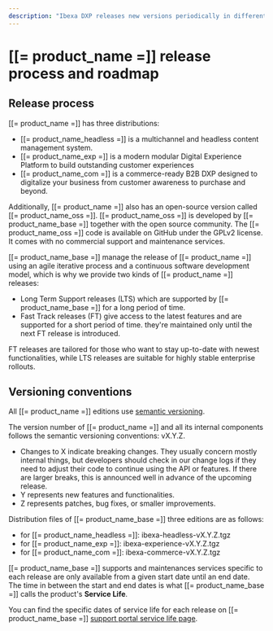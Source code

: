 ```yaml
---
description: "Ibexa DXP releases new versions periodically in different flavors: Ibexa Headless, Ibexa Experience and Ibexa Commerce, plus open-source Ibexa OSS."
---
```


# [[= product_name =]] release process and roadmap

## Release process

[[= product_name =]] has three distributions:

- [[= product_name_headless =]] is a multichannel and headless content management system.
- [[= product_name_exp =]] is a modern modular Digital Experience Platform to build outstanding customer experiences
- [[= product_name_com =]] is a commerce-ready B2B DXP designed to digitalize your business from customer awareness to purchase and beyond.

Additionally, [[= product_name =]] also has an open-source version called [[= product_name_oss =]].
[[= product_name_oss =]] is developed by [[= product_name_base =]] together with the open source community.
The [[= product_name_oss =]] code is available on GitHub under the GPLv2 license.
It comes with no commercial support and maintenance services.

[[= product_name_base =]] manage the release of [[= product_name =]] using an agile iterative process and a continuous software development model, which is why we provide two kinds of [[= product_name =]] releases:

- Long Term Support releases (LTS) which are supported by [[= product_name_base =]] for a long period of time.
- Fast Track releases (FT) give access to the latest features and are supported for a short period of time. they're maintained only until the next FT release is introduced.

FT releases are tailored for those who want to stay up-to-date with newest functionalities, while LTS releases are suitable for highly stable enterprise rollouts.

## Versioning conventions

All [[= product_name =]] editions use [semantic versioning](https://semver.org/).

The version number of [[= product_name =]] and all its internal components follows the semantic versioning conventions: vX.Y.Z.

- Changes to X indicate breaking changes. They usually concern mostly internal things, but developers should check in our change logs if they need to adjust their code to continue using the API or features. If there are larger breaks, this is announced well in advance of the upcoming release.
- Y represents new features and functionalities.
- Z represents patches, bug fixes, or smaller improvements.

Distribution files of [[= product_name_base =]] three editions are as follows:

- for [[= product_name_headless =]]: ibexa-headless-vX.Y.Z.tgz
- for [[= product_name_exp =]]: ibexa-experience-vX.Y.Z.tgz
- for [[= product_name_com =]]: ibexa-commerce-vX.Y.Z.tgz

[[= product_name_base =]] supports and maintenances services specific to each release are only available from a given start date until an end date.
The time in between the start and end dates is what [[= product_name_base =]] calls the product's **Service Life**.

You can find the specific dates of service life for each release on [[= product_name_base =]] [support portal service life page](https://support.ibexa.co/Public/Service-Life).
